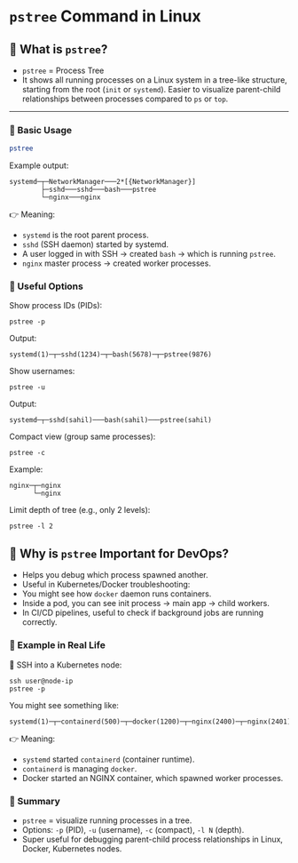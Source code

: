 # `pstree` Command in Linux

## 🔹 What is `pstree`?
- `pstree` = Process Tree
- It shows all running processes on a Linux system in a tree-like structure, starting from the root (`init` or `systemd`).
Easier to visualize parent-child relationships between processes compared to `ps` or `top`.
---
### 🔹 Basic Usage

```bash
pstree
```
Example output:
```
systemd─┬─NetworkManager───2*[{NetworkManager}]
        ├─sshd───sshd───bash───pstree
        └─nginx───nginx
```
👉 Meaning:
- `systemd` is the root parent process.
- `sshd` (SSH daemon) started by systemd.
- A user logged in with SSH → created `bash` → which is running `pstree`.
- `nginx` master process → created worker processes.

### 🔹 Useful Options
Show process IDs (PIDs):
```
pstree -p
```
Output:
```
systemd(1)─┬─sshd(1234)─┬─bash(5678)─┬─pstree(9876)
```
Show usernames:
```
pstree -u
```
Output:
```
systemd─┬─sshd(sahil)───bash(sahil)───pstree(sahil)
```
Compact view (group same processes):
```
pstree -c
```
Example:
```
nginx─┬─nginx
      └─nginx
```
Limit depth of tree (e.g., only 2 levels):
```
pstree -l 2
```
## 🔹 Why is `pstree` Important for DevOps?

- Helps you debug which process spawned another.
- Useful in Kubernetes/Docker troubleshooting:
 - You might see how `docker` daemon runs containers.
 - Inside a pod, you can see init process → main app → child workers.
- In CI/CD pipelines, useful to check if background jobs are running correctly.

### 🔹 Example in Real Life
🔹 SSH into a Kubernetes node:
```
ssh user@node-ip
pstree -p
```
You might see something like:
```
systemd(1)─┬─containerd(500)─┬─docker(1200)─┬─nginx(2400)─┬─nginx(2401)
```
👉 Meaning:

- `systemd` started `containerd` (container runtime).
- `containerd` is managing `docker`.
- Docker started an NGINX container, which spawned worker processes.

### 🔹 Summary
- `pstree` = visualize running processes in a tree.
- Options: `-p` (PID), `-u` (username), `-c` (compact), `-l N` (depth).
- Super useful for debugging parent-child process relationships in Linux, Docker, Kubernetes nodes.
